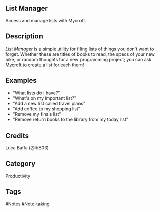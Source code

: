 ## List Manager
Access and manage lists with Mycroft.

## Description
*List Manager* is a simple utility for filing lists of things you don't want to forget.
Whether these are titles of books to read, the specs of your new bike, or random thoughts for a new programming project; you can ask [Mycroft](https://mycroft.ai/) to create a list for each them!

## Examples
 - "What lists do I have?"
 - "What's on my important list?"
 - "Add a new list called travel plans"
 - "Add coffee to my shopping list"
 - "Remove my finals list"
 - "Remove return books to the library from my today list"

## Credits
Luca Baffa (@lb803)

## Category
Productivity

## Tags
#Notes #Note-taking
